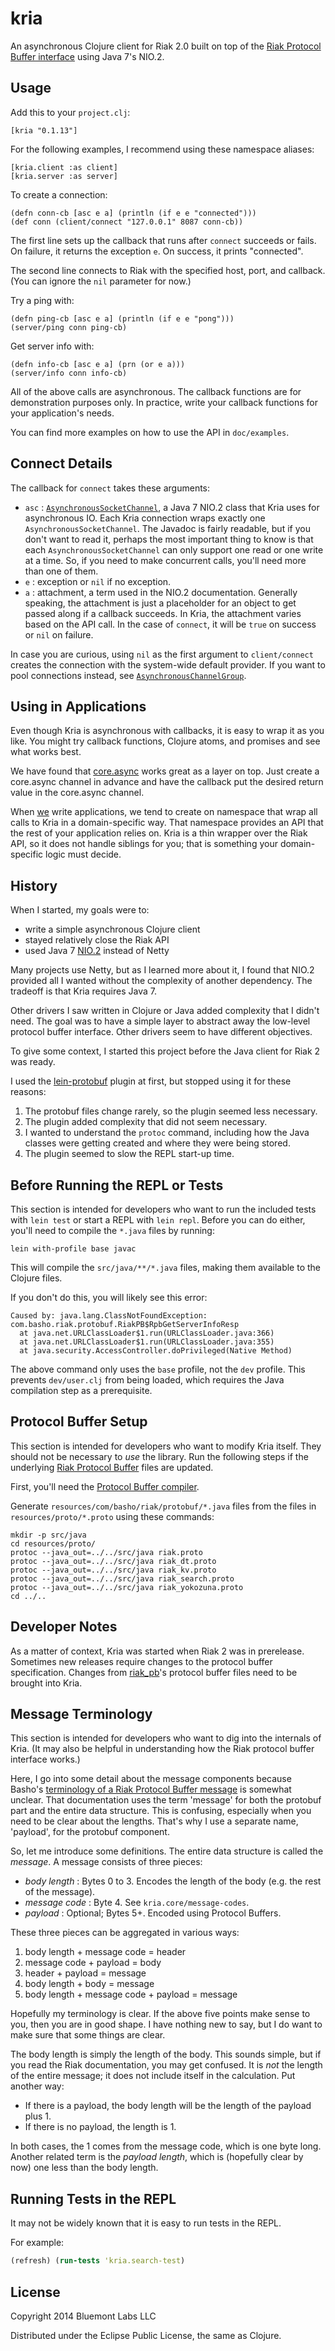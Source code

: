 # kria

An asynchronous Clojure client for Riak 2.0 built on top of the [Riak Protocol
Buffer interface][Riak-PB] using Java 7's NIO.2.

[Riak-PB]: http://docs.basho.com/riak/2.0.0beta1/dev/references/protocol-buffers/

## Usage

Add this to your `project.clj`:

    [kria "0.1.13"]

For the following examples, I recommend using these namespace aliases:

    [kria.client :as client]
    [kria.server :as server]

To create a connection:

    (defn conn-cb [asc e a] (println (if e e "connected")))
    (def conn (client/connect "127.0.0.1" 8087 conn-cb))

The first line sets up the callback that runs after `connect` succeeds or
fails. On failure, it returns the exception `e`. On success, it prints
"connected".

The second line connects to Riak with the specified host, port, and callback.
(You can ignore the `nil` parameter for now.)

Try a ping with:

    (defn ping-cb [asc e a] (println (if e e "pong")))
    (server/ping conn ping-cb)

Get server info with:

    (defn info-cb [asc e a] (prn (or e a)))
    (server/info conn info-cb)

All of the above calls are asynchronous. The callback functions are for
demonstration purposes only. In practice, write your callback functions for
your application's needs.

You can find more examples on how to use the API in `doc/examples`.

## Connect Details

The callback for `connect` takes these arguments:

  * `asc` : [`AsynchronousSocketChannel`][ASC], a Java 7 NIO.2 class that Kria
    uses for asynchronous IO. Each Kria connection wraps exactly one
    `AsynchronousSocketChannel`. The Javadoc is fairly readable, but if you
    don't want to read it, perhaps the most important thing to know is that
    each `AsynchronousSocketChannel` can only support one read or one write at
    a time. So, if you need to make concurrent calls, you'll need more than
    one of them.
  * `e` : exception or `nil` if no exception.
  * `a` : attachment, a term used in the NIO.2 documentation. Generally
    speaking, the attachment is just a placeholder for an object to get passed
    along if a callback succeeds. In Kria, the attachment varies based on the
    API call. In the case of `connect`, it will be `true` on success or `nil`
    on failure.

In case you are curious, using `nil` as the first argument to `client/connect`
creates the connection with the system-wide default provider. If you want to
pool connections instead, see [`AsynchronousChannelGroup`][ACG].

[ASC]: http://docs.oracle.com/javase/7/docs/api/java/nio/channels/AsynchronousSocketChannel.html
[ACG]: http://docs.oracle.com/javase/7/docs/api/java/nio/channels/AsynchronousChannelGroup.html

## Using in Applications

Even though Kria is asynchronous with callbacks, it is easy to wrap it as you
like. You might try callback functions, Clojure atoms, and promises and see
what works best.

We have found that [core.async] works great as a layer on top. Just create a
core.async channel in advance and have the callback put the desired return
value in the core.async channel.

When [we] write applications, we tend to create on namespace that wrap all
calls to Kria in a domain-specific way. That namespace provides an API that the
rest of your application relies on. Kria is a thin wrapper over the Riak API,
so it does not handle siblings for you; that is something your domain-specific
logic must decide.

[core.async]: https://github.com/clojure/core.async
[we]: http://bluemontlabs.com

## History

When I started, my goals were to:

* write a simple asynchronous Clojure client
* stayed relatively close the Riak API
* used Java 7 [NIO.2] instead of Netty

Many projects use Netty, but as I learned more about it, I found that NIO.2
provided all I wanted without the complexity of another dependency. The
tradeoff is that Kria requires Java 7.

[Netty]: http://netty.io/
[NIO.2]: http://en.wikipedia.org/wiki/NIO.2#JDK_7_and_NIO.2

Other drivers I saw written in Clojure or Java added complexity that I didn't
need. The goal was to have a simple layer to abstract away the low-level
protocol buffer interface. Other drivers seem to have different objectives.

To give some context, I started this project before the Java client for Riak 2
was ready.

I used the [lein-protobuf] plugin at first, but stopped using it for these
reasons:

  1. The protobuf files change rarely, so the plugin seemed less necessary.
  2. The plugin added complexity that did not seem necessary.
  3. I wanted to understand the `protoc` command, including how the Java
     classes were getting created and where they were being stored.
  4. The plugin seemed to slow the REPL start-up time.

[lein-protobuf]: https://github.com/flatland/lein-protobuf
[riak_pb]: https://github.com/basho/riak_pb

## Before Running the REPL or Tests

This section is intended for developers who want to run the included tests
with `lein test` or start a REPL with `lein repl`. Before you can do either,
you'll need to compile the `*.java` files by running:

    lein with-profile base javac

This will compile the `src/java/**/*.java` files, making them available to the
Clojure files.

If you don't do this, you will likely see this error:

    Caused by: java.lang.ClassNotFoundException: com.basho.riak.protobuf.RiakPB$RpbGetServerInfoResp
      at java.net.URLClassLoader$1.run(URLClassLoader.java:366)
      at java.net.URLClassLoader$1.run(URLClassLoader.java:355)
      at java.security.AccessController.doPrivileged(Native Method)

The above command only uses the `base` profile, not the `dev` profile. This
prevents `dev/user.clj` from being loaded, which requires the Java compilation
step as a prerequisite.

## Protocol Buffer Setup

This section is intended for developers who want to modify Kria itself. They
should not be necessary to *use* the library. Run the following steps if the
underlying [Riak Protocol Buffer][riak_pb] files are updated.

First, you'll need the [Protocol Buffer compiler][1].

[1]: https://code.google.com/p/protobuf/downloads/list

Generate `resources/com/basho/riak/protobuf/*.java` files from the
files in `resources/proto/*.proto` using these commands:

    mkdir -p src/java
    cd resources/proto/
    protoc --java_out=../../src/java riak.proto
    protoc --java_out=../../src/java riak_dt.proto
    protoc --java_out=../../src/java riak_kv.proto
    protoc --java_out=../../src/java riak_search.proto
    protoc --java_out=../../src/java riak_yokozuna.proto
    cd ../..

## Developer Notes

As a matter of context, Kria was started when Riak 2 was in prerelease.
Sometimes new releases require changes to the protocol buffer specification.
Changes from [riak_pb]'s protocol buffer files need to be brought into Kria.

[riak_pb]: https://github.com/basho/riak_pb

## Message Terminology

This section is intended for developers who want to dig into the internals of
Kria. (It may also be helpful in understanding how the Riak protocol buffer
interface works.)

Here, I go into some detail about the message components because Basho's
[terminology of a Riak Protocol Buffer message][Riak-PB] is somewhat unclear.
That documentation uses the term 'message' for both the protobuf part and the
entire data structure. This is confusing, especially when you need to be clear
about the lengths. That's why I use a separate name, 'payload', for the
protobuf component.

So, let me introduce some definitions. The entire data structure is called the
*message*. A message consists of three pieces:

  * *body length* : Bytes 0 to 3. Encodes the length of the body (e.g. the
    rest of the message).
  * *message code* : Byte 4. See `kria.core/message-codes`.
  * *payload* : Optional; Bytes 5+. Encoded using Protocol Buffers.

These three pieces can be aggregated in various ways:

  1. body length + message code = header
  2. message code + payload = body
  3. header + payload = message
  4. body length + body = message
  5. body length + message code + payload = message

Hopefully my terminology is clear. If the above five points make sense to you,
then you are in good shape. I have nothing new to say, but I do want to make
sure that some things are clear.

The body length is simply the length of the body. This sounds simple, but if
you read the Riak documentation, you may get confused. It is *not* the length
of the entire message; it does not include itself in the calculation. Put
another way:

  * If there is a payload, the body length will be the length of the payload
    plus 1.
  * If there is no payload, the length is 1.

In both cases, the 1 comes from the message code, which is one byte long.
Another related term is the *payload length*, which is (hopefully clear by now)
one less than the body length.

[Riak-PB]: http://docs.basho.com/riak/latest/dev/references/protocol-buffers/

## Running Tests in the REPL

It may not be widely known that it is easy to run tests in the REPL.

For example:

```clj
(refresh) (run-tests 'kria.search-test)
```

## License

Copyright 2014 Bluemont Labs LLC

Distributed under the Eclipse Public License, the same as Clojure.
